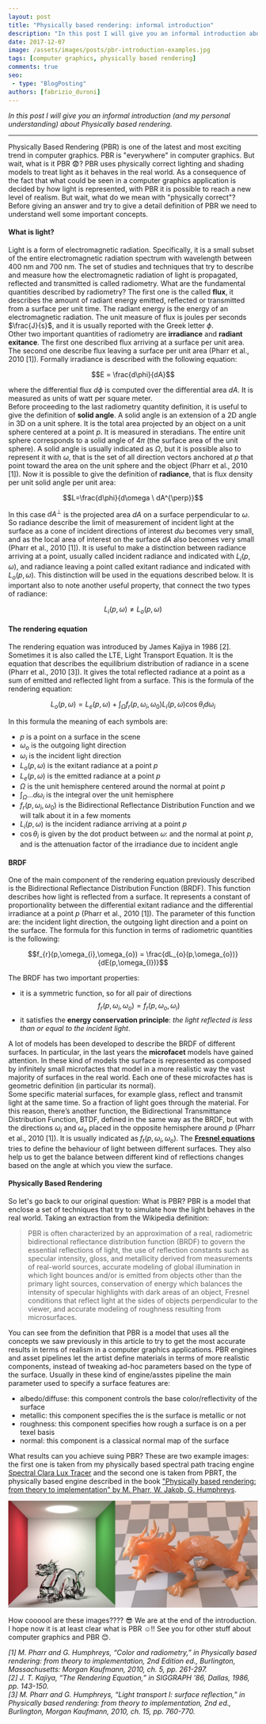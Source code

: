 ```yaml
---
layout: post
title: "Physically based rendering: informal introduction"
description: "In this post I will give you an informal introduction about Physically based rendering."
date: 2017-12-07
image: /assets/images/posts/pbr-introduction-examples.jpg
tags: [computer graphics, physically based rendering]
comments: true
seo:
 - type: "BlogPosting"
authors: [fabrizio_duroni] 
---
```


*In this post I will give you an informal introduction (and my personal understanding) about Physically based 
rendering.*

---

Physically Based Rendering (PBR) is one of the latest and most exciting trend in computer graphics. PBR is 
"everywhere" in computer graphics. But wait, what is it PBR :fearful:? PBR uses physically correct lighting and shading 
models to treat light as it behaves in the real world. 
 As a consequence of the fact that what could be seen in a computer graphics application is decided by how light is represented, with PBR
 it is possible to reach a new level of realism. But wait, what do we mean with "physically correct"?  
Before giving an answer and try to give a detail definition of PBR we need to understand well some important 
concepts.
  
#### **What is light?**

Light is a form of electromagnetic radiation. Specifically, it is a small subset of the entire electromagnetic
radiation spectrum with wavelength between 400 nm and 700 nm. The set of studies and techniques that try to describe and 
measure how the electromagnetic radiation of light is propagated, reflected and transmitted is called radiometry. What 
are the fundamental quantities described by radiometry? The first one is the called **flux**, it describes the amount
 of radiant energy emitted, reflected or transmitted from a surface per unit time. The radiant energy is the energy 
 of an electromagnetic radiation. The unit measure of flux is joules per seconds $\frac{J}{s}$, and it is usually reported with the Greek letter $\phi$.  
Other two important quantities of radiometry are **irradiance** and **radiant exitance**. The first one described flux 
arriving at a surface per unit area. The second one describe flux leaving a surface per unit area (Pharr et al., 2010 [1]). 
Formally irradiance is described with the following equation:

$$E = \frac{d\phi}{dA}$$

where the differential flux $d\phi$ is computed over the differential area $dA$. It is measured as units of watt
per square meter.  
Before proceeding to the last radiometry quantity definition, it is useful to give the definition of **solid angle**. A 
solid angle is an extension of a 2D angle in 3D on a unit sphere. It is the total area projected by an object on a unit 
sphere centered at a point $p$. It is measured in steradians. The entire unit sphere corresponds to a solid angle of $4\pi$ (the 
surface area of the unit sphere). A solid angle is usually indicated as $\Omega$, but it is possible also to represent 
it with $\omega$, that is the set of all direction vectors anchored at $p$ that point toward the area on the unit 
sphere and the object (Pharr et al., 2010 [1]).
Now it is possible to give the definition of **radiance**, that is flux density per unit solid angle per unit area:

$$L=\frac{d\phi}{d\omega \ dA^{\perp}}$$

In this case $dA^{\perp}$ is the projected area $dA$ on a surface perpendicular to $\omega$. So radiance describe 
the limit of measurement of incident light at the surface as a cone of incident directions of interest ${d\omega}$ becomes 
very small, and as the local area of interest on the surface $dA$ also becomes very small (Pharr et al., 2010 [1]). It is 
useful to make a distinction between radiance arriving at a point, usually called incident radiance and indicated with $L_{i}(p,\omega)$, 
and radiance leaving a point called exitant radiance and indicated with $L_{o}(p,\omega)$. This distinction will be used 
in the equations described below. It is important also to note another useful property, that connect 
the two types of radiance:

$$L_{i}(p,\omega) \neq L_{o}(p,\omega)$$
  
#### **The rendering equation**

The rendering equation was introduced by James Kajiya in 1986 [2]. Sometimes it is also called the LTE, Light Transport 
Equation. It is the equation that describes the equilibrium distribution of radiance in a scene (Pharr et al., 2010 [3]). It 
gives the total reflected radiance at a point as a sum of emitted and reflected light from a surface. This is the 
formula of the rendering equation:

$$L_{o}(p,\omega) = L_{e}(p,\omega) + \int_{\Omega}f_{r}(p,\omega_{i},\omega_{0})L_{i}(p,\omega)\cos\theta_{i}d\omega_{i}$$

In this formula the meaning of each symbols are:

* $p$ is a point on a surface in the scene
* $\omega_{o}$ is the outgoing light direction
* $\omega_{i}$ is the incident light direction
* $L_{o}(p,\omega)$ is the exitant radiance at a point $p$
* $L_{e}(p,\omega)$ is the emitted radiance at a point $p$
* $\Omega$ is the unit hemisphere centered around the normal at point $p$
* $\int_{\Omega}...d\omega_{i}$ is the integral over the unit hemisphere
* $f_{r}(p,\omega_{i},\omega_{0})$ is the Bidirectional Reflectance Distribution Function and we will talk about it in a few moments
* $L_{i}(p,\omega)$ is the incident radiance arriving at a point $p$
* $\cos\theta_{i}$ is given by the dot product between 𝜔: and the normal at point $p$, and is the attenuation factor of the 
irradiance due to incident angle
  
#### **BRDF**

One of the main component of the rendering equation previously described is the Bidirectional Reflectance Distribution 
Function (BRDF). This function describes how light is reflected from a surface. It represents a constant of proportionality 
between the differential exitant radiance and the differential irradiance at a point $p$ (Pharr et al., 2010 [1]). The 
parameter of this function are: the incident light direction, the outgoing light direction and a point on the surface. 
The formula for this function in terms of radiometric quantities is the following:

$$f_{r}(p,\omega_{i},\omega_{o}) = \frac{dL_{o}(p,\omega_{o})}{dE(p,\omega_{I})}$$

The BRDF has two important properties:

* it is a symmetric function, so for all pair of directions $$f_{r}(p,\omega_{i},\omega_{o}) = f_{r}(p,\omega_{o},\omega_{i})$$
* it satisfies the **energy conservation principle**: *the light reflected is less than or equal to the incident light*.

A lot of models has been developed to describe the BRDF of different surfaces. In particular, in the last years 
the **microfacet** models have gained attention. In these kind of models the surface is represented as composed by 
infinitely small microfactes that model in a more realistic way the vast majority of surfaces in the real world. Each 
one of these microfactes has is geometric definition (in particular its normal).  
Some specific material surfaces, for example glass, reflect and transmit light at the same time. So a fraction of light 
goes through the material. For this reason, there’s another function, the Bidirectional Transmittance Distribution 
Function, BTDF, defined in the same way as the BRDF, but with the directions $\omega_{i}$ and $\omega_{o}$ placed in the 
opposite hemisphere around $p$ (Pharr et al., 2010 [1]). It is usually indicated as $f_{t}(p,\omega_{i},\omega_{o})$.
The **[Fresnel equations](https://en.wikipedia.org/wiki/Fresnel_equations "Fresnel equations")** tries to define the 
behaviour of light between different surfaces. They also help us to get the balance between different kind of reflections 
changes based on the angle at which you view the surface.
  
#### **Physically Based Rendering**

So let's go back to our original question: What is PBR?
PBR is a model that enclose a set of techniques that try to simulate how the light behaves in the real world.
Taking an extraction from the Wikipedia definition:

>PBR is often characterized by an approximation of a real, radiometric bidirectional reflectance distribution function 
(BRDF) to govern the essential reflections of light, the use of reflection constants such as specular intensity, gloss, 
and metallicity derived from measurements of real-world sources, accurate modeling of global illumination in which light 
bounces and/or is emitted from objects other than the primary light sources, conservation of energy which balances the 
intensity of specular highlights with dark areas of an object, Fresnel conditions that reflect light at the sides of 
objects perpendicular to the viewer, and accurate modeling of roughness resulting from microsurfaces.

You can see from the definition that PBR is a model that uses all the concepts we saw previously in this article to try 
to get the most accurate results in terms of realism in a computer graphics applications. PBR engines and asset pipelines 
let the artist define materials in terms of more realistic components, instead of tweaking ad-hoc parameters based on the 
type of the surface. Usually in these kind of engine/asstes pipeline the main parameter used to specify a surface features are:

* albedo/diffuse: this component controls the base color/reflectivity of the surface
* metallic: this component specifies the is the surface is metallic or not
* roughness: this component specifies how rough a surface is on a per texel basis
* normal: this component is a classical normal map of the surface

What results can you achieve suing PBR? These are two example images: the first one is taken from my physically based 
spectral path tracing engine [Spectral Clara Lux Tracer](https://github.com/chicio/Spectral-Clara-Lux-Tracer "Spectral Clara Lux Tracer") 
and the second one is taken from PBRT, the physically based engine described in the 
book ["Physically based rendering: from theory to implementation" by M. Pharr, W. Jakob, G. Humphreys](https://www.pbrt.org "Physically based rendering: from theory to implementation by M. Pharr, W. Jakob, G. Humphreys").

![Pbr examples](/assets/images/posts/pbr-introduction-examples.jpg "Pbr examples")

How coooool are these images???? :sunglasses:
We are at the end of the introduction. I hope now it is at least clear what is PBR :relaxed:!! See you for other 
stuff about computer graphics and PBR :blush:.
  
*[1] M. Pharr and G. Humphreys, “Color and radiometry,” in Physically based rendering: from theory to implementation, 2nd Edition ed., Burlington, Massachusetts: Morgan Kaufmann, 2010, ch. 5, pp. 261-297.  
[2] J. T. Kajiya, “The Rendering Equation,” in SIGGRAPH '86, Dallas, 1986, pp. 143-150.  
[3] M. Pharr and G. Humphreys, “Light transport I: surface reflection,” in Physically based rendering: from theory to implementation, 2nd ed., Burlington, Morgan Kaufmann, 2010, ch. 15, pp. 760-770.*
